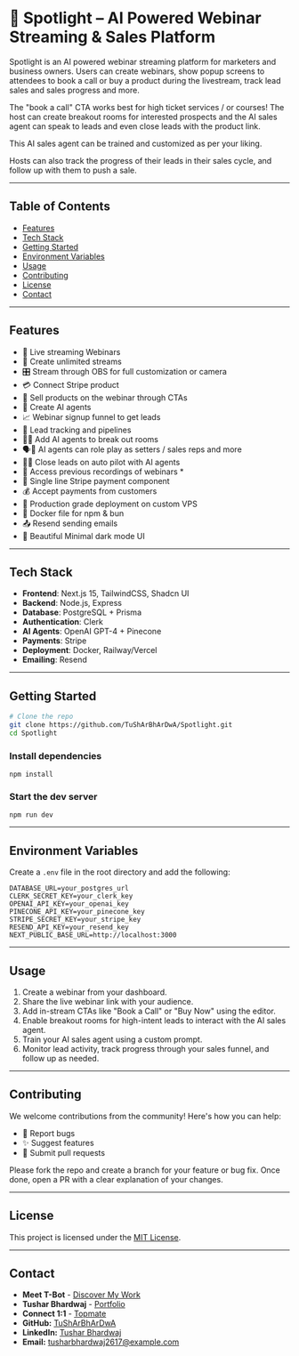 # 🔦 Spotlight – AI Powered Webinar Streaming & Sales Platform

Spotlight is an AI powered webinar streaming platform for marketers and business owners. Users can create webinars, show popup screens to attendees to book a call or buy a product during the livestream, track lead sales and sales progress and more.

The "book a call" CTA works best for high ticket services / or courses! The host can create breakout rooms for interested prospects and the AI sales agent can speak to leads and even close leads with the product link.

This AI sales agent can be trained and customized as per your liking.

Hosts can also track the progress of their leads in their sales cycle, and follow up with them to push a sale.

---


## Table of Contents

- [Features](#features)
- [Tech Stack](#tech-stack)
- [Getting Started](#getting-started)
- [Environment Variables](#environment-variables)
- [Usage](#usage)
- [Contributing](#contributing)
- [License](#license)
- [Contact](#contact)

---

## Features

- 🎥 Live streaming Webinars
- 🔁 Create unlimited streams
- 🎛️ Stream through OBS for full customization or camera
- 💳 Connect Stripe product
- 🛒 Sell products on the webinar through CTAs
- 🤖 Create AI agents
- 📈 Webinar signup funnel to get leads
- 🧩 Lead tracking and pipelines
- 🧠🔀 Add AI agents to break out rooms
- 🗣️🤝 AI agents can role play as setters / sales reps and more
- 🤖✅ Close leads on auto pilot with AI agents
- 📼 Access previous recordings of webinars *
- 💸 Single line Stripe payment component
- 💰 Accept payments from customers
- 🚀 Production grade deployment on custom VPS
- 🐳 Docker file for npm & bun
- 📤 Resend sending emails
- 🧩 Beautiful Minimal dark mode UI

---


## Tech Stack

- **Frontend**: Next.js 15, TailwindCSS, Shadcn UI  
- **Backend**: Node.js, Express  
- **Database**: PostgreSQL + Prisma  
- **Authentication**: Clerk  
- **AI Agents**: OpenAI GPT-4 + Pinecone  
- **Payments**: Stripe  
- **Deployment**: Docker, Railway/Vercel  
- **Emailing**: Resend  

---

## Getting Started

```bash
# Clone the repo
git clone https://github.com/TuShArBhArDwA/Spotlight.git
cd Spotlight
```

### Install dependencies
```
npm install
```

### Start the dev server
```
npm run dev
```

---

## Environment Variables
Create a `.env` file in the root directory and add the following:

```
DATABASE_URL=your_postgres_url
CLERK_SECRET_KEY=your_clerk_key
OPENAI_API_KEY=your_openai_key
PINECONE_API_KEY=your_pinecone_key
STRIPE_SECRET_KEY=your_stripe_key
RESEND_API_KEY=your_resend_key
NEXT_PUBLIC_BASE_URL=http://localhost:3000
```

---

## Usage

1. Create a webinar from your dashboard.
2. Share the live webinar link with your audience.
3. Add in-stream CTAs like "Book a Call" or "Buy Now" using the editor.
4. Enable breakout rooms for high-intent leads to interact with the AI sales agent.
5. Train your AI sales agent using a custom prompt.
6. Monitor lead activity, track progress through your sales funnel, and follow up as needed.

---

## Contributing

We welcome contributions from the community! Here's how you can help:

- 🐛 Report bugs
- ✨ Suggest features
- 📂 Submit pull requests

Please fork the repo and create a branch for your feature or bug fix. Once done, open a PR with a clear explanation of your changes.

---

## License

This project is licensed under the [MIT License](LICENSE).

---

## Contact
- **Meet T-Bot** - [Discover My Work](https://t-bot-blush.vercel.app/)
- **Tushar Bhardwaj** - [Portfolio](https://tushar-bhardwaj.vercel.app/)
- **Connect 1:1** - [Topmate](https://topmate.io/tusharbhardwaj)
- **GitHub:** [TuShArBhArDwA](https://github.com/TuShArBhArDwA)
- **LinkedIn:** [Tushar Bhardwaj](https://www.linkedin.com/in/bhardwajtushar2004/)
- **Email:** [tusharbhardwaj2617@example.com](mailto:tusharbhardwaj2617@example.com)

